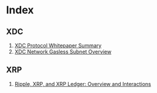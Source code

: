 # Index

## XDC
1. [XDC Protocol Whitepaper Summary
](https://github.com/DersonProductions/Crypto-Things/blob/main/XDC/XDC%20Protocol%20Whitepaper%20Summary.md)
2. [XDC Network Gasless Subnet Overview](https://github.com/DersonProductions/Crypto-Things/blob/main/XDC/XDC%20Network%20Gasless%20Subnet%20Overview.md) 

## XRP

1. [Ripple, XRP, and XRP Ledger: Overview and Interactions](https://github.com/DersonProductions/Crypto-Things/blob/main/XRP/Ripple%2C%20XRP%2C%20and%20XRP%20Ledger%20Overview%20and%20Interactions.md)
